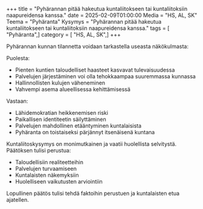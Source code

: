 +++
title = "Pyhärannan pitää hakeutua kuntaliitokseen tai kuntaliitoksiin naapureidensa kanssa."
date = 2025-02-09T01:00:00
Media = "HS, AL, SK"
Teema = "Pyhäranta"
Kysymys = "Pyhärannan pitää hakeutua kuntaliitokseen tai kuntaliitoksiin naapureidensa kanssa."
tags = [ "Pyhäranta",]
category = [ "HS, AL, SK",]
+++

Pyhärannan kunnan tilannetta voidaan tarkastella useasta näkökulmasta:

Puolesta:
- Pienten kuntien taloudelliset haasteet kasvavat tulevaisuudessa
- Palvelujen järjestäminen voi olla tehokkaampaa suuremmassa kunnassa
- Hallinnollisten kulujen väheneminen
- Vahvempi asema alueellisessa kehittämisessä

Vastaan:
- Lähidemokratian heikkenemisen riski
- Paikallisen identiteetin säilyttäminen
- Palvelujen mahdollinen etääntyminen kuntalaisista
- Pyhäranta on toistaiseksi pärjännyt itsenäisenä kuntana

Kuntaliitoskysymys on monimutkainen ja vaatii huolellista selvitystä. Päätöksen tulisi perustua:
- Taloudellisiin realiteetteihin
- Palvelujen turvaamiseen
- Kuntalaisten näkemyksiin
- Huolelliseen vaikutusten arviointiin

Lopullinen päätös tulisi tehdä faktoihin perustuen ja kuntalaisten etua ajatellen.